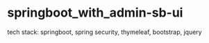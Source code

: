 # springboot_with_admin-sb-ui
tech stack: springboot, spring security, thymeleaf, bootstrap, jquery
